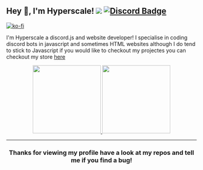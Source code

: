 
## Hey 👋, I'm Hyperscale! ![](https://komarev.com/ghpvc/?username=Hyperscale1&label=Views&color=lightgrey&style=flat) [![Discord Badge](https://img.shields.io/badge/-Discord-9B9B9B?style=flat-square&logo=Discord&logoColor=white)](https://discord.gg/zJqsqFfzXT) 
[![ko-fi](https://ko-fi.com/img/githubbutton_sm.svg)](https://ko-fi.com/L3L3F5H9T)

I'm Hyperscale a discord.js and website developer! I specialise in coding discord bots in javascript and sometimes HTML websites although I do tend to stick to Javascript if you would like to checkout my projectes you can checkout my store [here](https://store.hypers.zone)

<p align="center">
<a href="https://github.com/Hyperscale1">
  <img height="180em" src="https://github-readme-stats.vercel.app/api?username=Hyperscale1&show_icons=true&title_color=5865F2&icon_color=5865F2&text_color=FFFFFF&bg_color=171B23&include_all_commits=true&count_private=true"/>
  <img height="180em" src="https://github-readme-stats.vercel.app/api/top-langs/?username=Hyperscale1&layout=compact&langs_count=8&title_color=5865F2&icon_color=5865F2&text_color=FFFFFF&bg_color=171B23"/>
</a>
</p>

---

<h3 align=center>Thanks for viewing my profile have a look at my repos and tell me if you find a bug!</h3>

